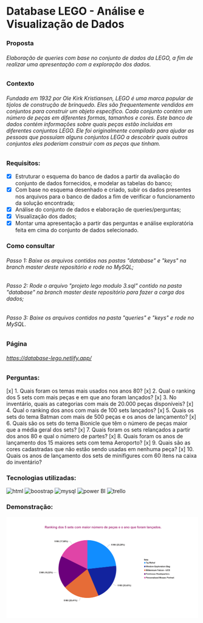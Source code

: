 # Database LEGO - Análise e Visualização de Dados 

### Proposta
###### Elaboração de queries com base no conjunto de dados da LEGO, a fim de realizar uma apresentação com a exploração dos dados.

### Contexto
###### Fundada em 1932 por Ole Kirk Kristiansen, LEGO é uma marca popular de tijolos de construção de brinquedo. Eles são frequentemente vendidos em conjuntos para construir um objeto específico. Cada conjunto contém um número de peças em diferentes formas, tamanhos e cores. Este banco de dados contém informações sobre quais peças estão incluídas em diferentes conjuntos LEGO. Ele foi originalmente compilado para ajudar as pessoas que possuíam alguns conjuntos LEGO a descobrir quais outros conjuntos eles poderiam construir com as peças que tinham. 

### Requisitos:

- [x] Estruturar o esquema do banco de dados a partir da avaliação do conjunto de dados fornecidos, e modelar as tabelas do banco;
- [x] Com base no esquema desenhado e criado, subir os dados presentes nos arquivos para o banco de dados a fim de verificar o funcionamento da solução encontrada;
- [x] Análise do conjunto de dados e elaboração de queries/perguntas;
- [x] Visualização dos dados;
- [x] Montar uma apresentação a partir das perguntas e análise exploratória feita em cima do conjunto de dados selecionado.

### Como consultar
###### Passo 1: Baixe os arquivos contidos nas pastas "database" e "keys" na branch master deste repositório e rode no MySQL;
###### Passo 2: Rode o arquivo "projeto lego modulo 3.sql" contido na pasta "database" na branch master deste repositório para fazer a carga dos dados;
###### Passo 3: Baixe os arquivos contidos na pasta "queries" e "keys" e rode no MySQL.

### Página
###### https://database-lego.netlify.app/

### Perguntas:
[x] 1. Quais foram os temas mais usados nos anos 80?
[x] 2. Qual o ranking dos 5 sets com mais peças e em que ano foram lançados?
[x] 3. No inventário, quais as categorias com mais de 20.000 peças disponíveis?
[x] 4. Qual o ranking dos anos com mais de 100 sets lançados?
[x] 5. Quais os sets do tema Batman com mais de 500 peças e os anos de lançamento?
[x] 6. Quais são os sets do tema Bionicle que têm o número de peças maior que a média geral dos sets?
[x] 7. Quais foram os sets relançados a partir dos anos 80 e qual o número de partes?
[x] 8. Quais foram os anos de lançamento dos 15 maiores sets com tema Aeroporto?
[x] 9. Quais são as cores cadastradas que não estão sendo usadas em nenhuma peça? 
[x] 10. Quais os anos de lançamento dos sets de minifigures com 60 itens na caixa do inventário?

### Tecnologias utilizadas:
<div align-items="center">
  <div>
  <img alt="html" height="30" width="40" src="https://cdn.jsdelivr.net/gh/devicons/devicon/icons/html5/html5-original.svg"/>  
  <img alt="boostrap" height="30" width="40" src="https://cdn.jsdelivr.net/gh/devicons/devicon/icons/bootstrap/bootstrap-original.svg"/>
  <img alt="mysql" height="30" width="40" src="https://cdn.jsdelivr.net/gh/devicons/devicon/icons/mysql/mysql-original.svg" />
  <img alt="power BI" height="30" width="40" src="https://upload.wikimedia.org/wikipedia/commons/thumb/c/c9/Power_bi_logo_black.svg/1200px-Power_bi_logo_black.svg.png" />
  <img  alt="trello" height="30" width="40" src="https://cdn.jsdelivr.net/gh/devicons/devicon/icons/trello/trello-plain.svg" />
</div>

### Demonstração:
![image](./images/grafico_2.png)